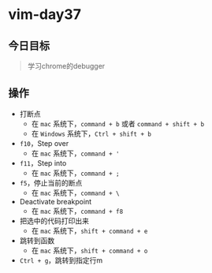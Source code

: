 # vim-day37

## 今日目标
> 学习chrome的debugger

## 操作
+ 打断点
  + 在 `mac` 系统下，`command + b` 或者 `command + shift + b`
  + 在 `Windows` 系统下，`Ctrl + shift + b`
+ `f10`，Step over
  + 在 `mac` 系统下，`command + '`
+ `f11`，Step into
  + 在 `mac` 系统下，`command + ;`
+ `f5`，停止当前的断点
  + 在 `mac` 系统下，`command + \`
+ Deactivate breakpoint
  + 在 `mac` 系统下，`command + f8`
+ 把选中的代码打印出来
  + 在 `mac` 系统下，`shift + command + e`
+ 跳转到函数
  + 在 `mac` 系统下，`shift + command + o`
+ `Ctrl + g`，跳转到指定行m
